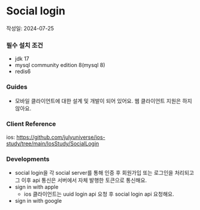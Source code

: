 # Social login

작성일: 2024-07-25

### 필수 설치 조건

- jdk 17
- mysql community edition 8(mysql 8)
- redis6

### Guides

- 모바일 클라이언트에 대한 설계 및 개발이 되어 있어요. 웹 클라이언트 지원은 하지 않아요.

### Client Reference

ios: https://github.com/julyuniverse/ios-study/tree/main/IosStudy/SocialLogin

### Developments

- social login을 각 social server를 통해 인증 후 회원가입 또는 로그인을 처리되고 그 이후 api 통신은 서버에서 자체 발행한 토큰으로 통신해요.
- sign in with apple
    - ios 클라이언트는 uuid login api 요청 후 social login api 요청해요.
- sign in with google

